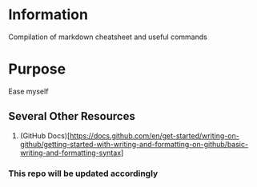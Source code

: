 # Information
Compilation of markdown cheatsheet and useful commands

# Purpose
Ease myself

## Several Other Resources
1. (GitHub Docs)[https://docs.github.com/en/get-started/writing-on-github/getting-started-with-writing-and-formatting-on-github/basic-writing-and-formatting-syntax]





### This repo will be updated accordingly
